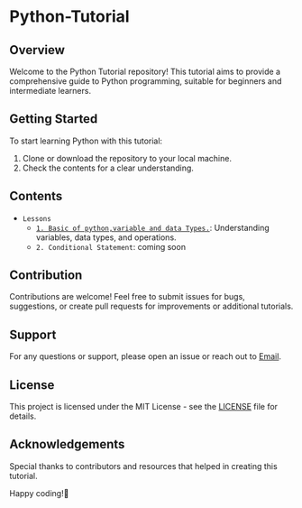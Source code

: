 # Python-Tutorial

## Overview
Welcome to the Python Tutorial repository! This tutorial aims to provide a comprehensive guide to Python programming, suitable for beginners and intermediate learners.

## Getting Started
To start learning Python with this tutorial:
1. Clone or download the repository to your local machine.
2. Check the contents for a clear understanding.

## Contents
- `Lessons`
  - [`1. Basic of python,variable and data Types.`](https://github.com/AbaidAliMiran/Python-Tutorial/tree/b9b72a061f21e737353b49aa823b0bbece25e6d1/Basic%20of%20Python%2C%20Variables%20and%20Data%20types): Understanding variables, data types, and operations.
  - `2. Conditional Statement`:  coming soon 
    
## Contribution
Contributions are welcome! Feel free to submit issues for bugs, suggestions, or create pull requests for improvements or additional tutorials.

## Support
For any questions or support, please open an issue or reach out to [Email](aabaid737@gmail.com).

## License
This project is licensed under the MIT License - see the [LICENSE](LICENSE) file for details.

## Acknowledgements
Special thanks to contributors and resources that helped in creating this tutorial.

Happy coding!🥰
